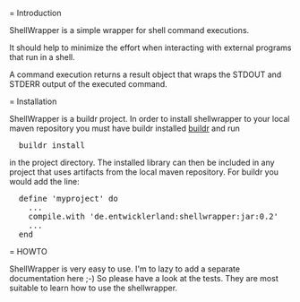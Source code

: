 = Introduction

ShellWrapper is a simple wrapper for shell command executions.

It should help to minimize the effort when interacting
with external programs that run in a shell.

A command execution returns a result object that
wraps the  STDOUT and STDERR output of the executed command.

= Installation

ShellWrapper is a buildr project.
In order to install shellwrapper to your local maven 
repository you must have buildr installed [buildr](http://buildr.apache.org)
and run
<pre>
  buildr install
</pre>
in the project directory.
The installed library can then be included in any project that 
uses artifacts from the local maven repository. For buildr 
you would add the line:
<pre>
  define 'myproject' do
    ...
    compile.with 'de.entwicklerland:shellwrapper:jar:0.2'
    ...
  end
</pre>

= HOWTO

ShellWrapper is very easy to use.
I'm to lazy to add a separate documentation here ;-)
So please have a look at the tests.
They are most suitable to learn how to use the shellwrapper.
